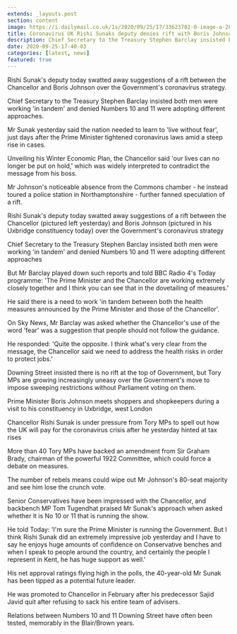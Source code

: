 ```yaml
---
extends: _layouts.post
section: content
image: https://i.dailymail.co.uk/1s/2020/09/25/17/33623702-0-image-a-28_1601050092357.jpg 
title: Coronavirus UK Rishi Sunaks deputy denies rift with Boris Johnson 
description: Chief Secretary to the Treasury Stephen Barclay insisted both men were working in tandem and denied  Numbers 10 and 11 were adopting different approaches. 
date: 2020-09-25-17-40-03 
categories: [latest, news] 
featured: true 
--- 
```

Rishi Sunak's deputy today swatted away suggestions of a rift between the Chancellor and Boris Johnson over the Government's coronavirus strategy.

Chief Secretary to the Treasury Stephen Barclay insisted both men were working 'in tandem' and denied Numbers 10 and 11 were adopting different approaches. 

Mr Sunak yesterday said the nation needed to learn to 'live without fear', just days after the Prime Minister tightened coronavirus laws amid a steep rise in cases.

Unveiling his Winter Economic Plan, the Chancellor said 'our lives can no longer be put on hold,' which was widely interpreted to contradict the message from his boss. 

Mr Johnson's noticeable absence from the Commons chamber - he instead toured a police station in Northamptonshire - further fanned speculation of a rift.  

Rishi Sunak's deputy today swatted away suggestions of a rift between the Chancellor (pictured left yesterday) and Boris Johnson (pictured in his Uxbridge constituency today) over the Government's coronavirus strategy

Chief Secretary to the Treasury Stephen Barclay insisted both men were working 'in tandem' and denied Numbers 10 and 11 were adopting different approaches

But Mr Barclay played down such reports and told BBC Radio 4's Today programme: 'The Prime Minister and the Chancellor are working extremely closely together and I think you can see that in the dovetailing of measures.'

He said there is a need to work 'in tandem between both the health measures announced by the Prime Minister and those of the Chancellor'.

On Sky News, Mr Barclay was asked whether the Chancellor's use of the word 'fear' was a suggestion that people should not follow the guidance.

He responded: 'Quite the opposite. I think what's very clear from the message, the Chancellor said we need to address the health risks in order to protect jobs.' 

Downing Street insisted there is no rift at the top of Government, but Tory MPs are growing increasingly uneasy over the Government's move to impose sweeping restrictions without Parliament voting on them.

Prime Minister Boris Johnson meets shoppers and shopkeepers during a visit to his constituency in Uxbridge, west London

Chancellor Rishi Sunak is under pressure from Tory MPs to spell out how the UK will pay for the coronavirus crisis after he yesterday hinted at tax rises

More than 40 Tory MPs have backed an amendment from Sir Graham Brady, chairman of the powerful 1922 Committee, which could force a debate on measures.

The number of rebels means could wipe out Mr Johnson's 80-seat majority and see him lose the crunch vote. 

Senior Conservatives have been impressed with the Chancellor, and backbench MP Tom Tugendhat praised Mr Sunak's approach when asked whether it is No 10 or 11 that is running the show.

He told Today: 'I'm sure the Prime Minister is running the Government. But I think Rishi Sunak did an extremely impressive job yesterday and I have to say he enjoys huge amounts of confidence on Conservative benches and when I speak to people around the country, and certainly the people I represent in Kent, he has huge support as well.' 

His net approval ratings flying high in the polls, the 40-year-old Mr Sunak has been tipped as a potential future leader. 

He was promoted to Chancellor in February after his predecessor Sajid Javid quit after refusing to sack his entire team of advisers.

Relations between Numbers 10 and 11 Downing Street have often been tested, memorably in the Blair/Brown years.   

